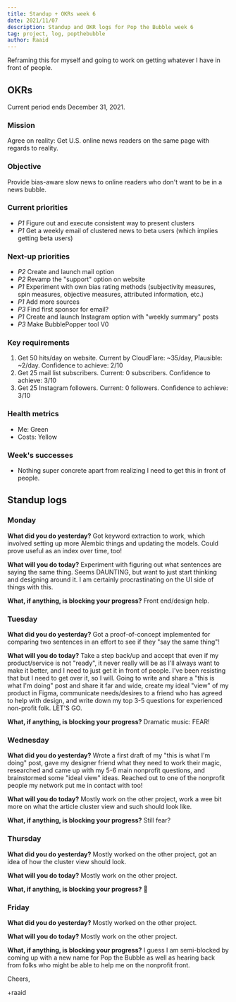 ```yaml
---
title: Standup + OKRs week 6
date: 2021/11/07
description: Standup and OKR logs for Pop the Bubble week 6
tag: project, log, popthebubble
author: Raaid
---
```


Reframing this for myself and going to work on getting whatever I have in front of people.

## OKRs
Current period ends December 31, 2021.

### Mission
Agree on reality: Get U.S. online news readers on the same page with regards to reality.

### Objective
Provide bias-aware slow news to online readers who don't want to be in a news bubble.

### Current priorities
- *P1* Figure out and execute consistent way to present clusters
- *P1* Get a weekly email of clustered news to beta users (which implies getting beta users)

### Next-up priorities
- *P2* Create and launch mail option
- *P2* Revamp the "support" option on website
- *P1* Experiment with own bias rating methods (subjectivity measures, spin measures, objective measures, attributed information, etc.)
- *P1* Add more sources
- *P3* Find first sponsor for email?
- *P1* Create and launch Instagram option with "weekly summary" posts
- *P3* Make BubblePopper tool V0

### Key requirements
1. Get 50 hits/day on website. Current by CloudFlare: ~35/day, Plausible: ~2/day. Confidence to achieve: 2/10
2. Get 25 mail list subscribers. Current: 0 subscribers. Confidence to achieve: 3/10
3. Get 25 Instagram followers. Current: 0 followers. Confidence to achieve: 3/10

### Health metrics
- Me: Green
- Costs: Yellow

### Week's successes
- Nothing super concrete apart from realizing I need to get this in front of people.

## Standup logs


### Monday

**What did you do yesterday?** Got keyword extraction to work, which involved setting up more Alembic things and updating the models. Could prove useful as an index over time, too!

**What will you do today?** Experiment with figuring out what sentences are saying the same thing. Seems DAUNTING, but want to just start thinking and designing around it. I am certainly procrastinating on the UI side of things with this.

**What, if anything, is blocking your progress?** Front end/design help.

### Tuesday

**What did you do yesterday?** Got a proof-of-concept implemented for comparing two sentences in an effort to see if they "say the same thing"!

**What will you do today?** Take a step back/up and accept that even if my product/service is not "ready", it never really will be as I'll always want to make it better, and I need to just get it in front of people. I've been resisting that but I need to get over it, so I will. Going to write and share a "this is what I'm doing" post and share it far and wide, create my ideal "view" of my product in Figma, communicate needs/desires to a friend who has agreed to help with design, and write down my top 3-5 questions for experienced non-profit folk. LET'S GO.

**What, if anything, is blocking your progress?** Dramatic music: FEAR!

### Wednesday

**What did you do yesterday?** Wrote a first draft of my "this is what I'm doing" post, gave my designer friend what they need to work their magic, researched and came up with my 5-6 main nonprofit questions, and brainstormed some "ideal view" ideas. Reached out to one of the nonprofit people my network put me in contact with too!

**What will you do today?** Mostly work on the other project, work a wee bit more on what the article cluster view and such should look like.

**What, if anything, is blocking your progress?** Still fear?

### Thursday

**What did you do yesterday?** Mostly worked on the other project, got an idea of how the cluster view should look.

**What will you do today?** Mostly work on the other project.

**What, if anything, is blocking your progress?** :shrug:

### Friday

**What did you do yesterday?** Mostly worked on the other project.

**What will you do today?** Mostly work on the other project.

**What, if anything, is blocking your progress?** I guess I am semi-blocked by coming up with a new name for Pop the Bubble as well as hearing back from folks who might be able to help me on the nonprofit front.

Cheers,

+raaid
